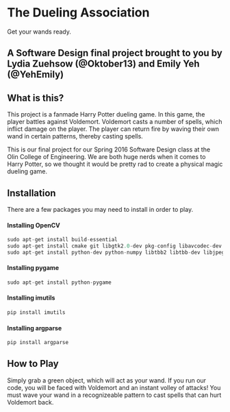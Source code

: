 ---
---

# The Dueling Association
Get your wands ready.

## A Software Design final project brought to you by Lydia Zuehsow (@Oktober13) and Emily Yeh (@YehEmily)

## What is this?
This project is a fanmade Harry Potter dueling game. In this game, the player battles against Voldemort. Voldemort casts a number of spells, which inflict damage on the player. The player can return fire by waving their own wand in certain patterns, thereby casting spells.

This is our final project for our Spring 2016 Software Design class at the Olin College of Engineering. We are both huge nerds when it comes to Harry Potter, so we thought it would be pretty rad to create a physical magic dueling game.

## Installation
There are a few packages you may need to install in order to play. 

#### Installing OpenCV
``` python
sudo apt-get install build-essential
sudo apt-get install cmake git libgtk2.0-dev pkg-config libavcodec-dev libavformat-dev libswscale-dev
sudo apt-get install python-dev python-numpy libtbb2 libtbb-dev libjpeg-dev libpng-dev libtiff-dev libjasper-dev libdc1394-22-dev
```

#### Installing pygame
``` python
sudo apt-get install python-pygame
```

#### Installing imutils
``` python
pip install imutils
```

#### Installing argparse
``` python
pip install argparse
```

## How to Play
Simply grab a green object, which will act as your wand. If you run our code, you will be faced with Voldemort and an instant volley of attacks! You must wave your wand in a recognizeable pattern to cast spells that can hurt Voldemort back.
